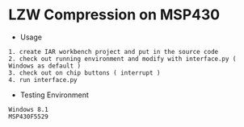 # LZW Compression on MSP430

* Usage
```
1. create IAR workbench project and put in the source code
2. check out running environment and modify with interface.py ( Windows as default )
3. check out on chip buttons ( interrupt )
4. run interface.py

```
* Testing Environment
```
Windows 8.1
MSP430F5529
```
